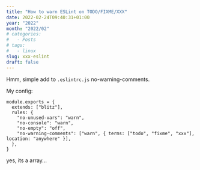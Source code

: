 ```yaml
---
title: "How to warn ESLint on TODO/FIXME/XXX"
date: 2022-02-24T09:40:31+01:00
year: "2022"
month: "2022/02"
# categories:
#   - Posts
# tags:
#   - linux
slug: xxx-eslint
draft: false
---
```


Hmm, simple add to `.eslintrc.js` no-warning-comments.

My config:

```
module.exports = {
  extends: ["blitz"],
  rules: {
    "no-unused-vars": "warn",
    "no-console": "warn",
    "no-empty": "off",
    "no-warning-comments": ["warn", { terms: ["todo", "fixme", "xxx"], location: "anywhere" }],
  },
}

```

yes, its a array...
